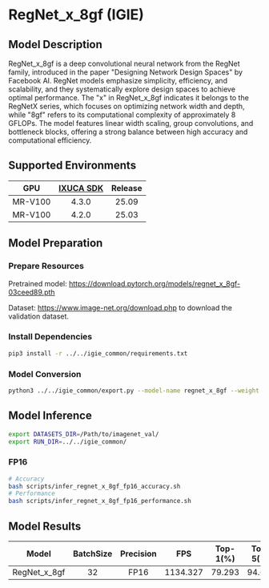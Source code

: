 # RegNet_x_8gf (IGIE)

## Model Description

RegNet_x_8gf is a deep convolutional neural network from the RegNet family, introduced in the paper "Designing Network Design Spaces" by Facebook AI. RegNet models emphasize simplicity, efficiency, and scalability, and they systematically explore design spaces to achieve optimal performance. The "x" in RegNet_x_8gf indicates it belongs to the RegNetX series, which focuses on optimizing network width and depth, while "8gf" refers to its computational complexity of approximately 8 GFLOPs. The model features linear width scaling, group convolutions, and bottleneck blocks, offering a strong balance between high accuracy and computational efficiency.

## Supported Environments

| GPU    | [IXUCA SDK](https://gitee.com/deep-spark/deepspark#%E5%A4%A9%E6%95%B0%E6%99%BA%E7%AE%97%E8%BD%AF%E4%BB%B6%E6%A0%88-ixuca) | Release |
| :----: | :----: | :----: |
| MR-V100 | 4.3.0 | 25.09 |
| MR-V100 | 4.2.0 | 25.03 |

## Model Preparation

### Prepare Resources

Pretrained model: <https://download.pytorch.org/models/regnet_x_8gf-03ceed89.pth>

Dataset: <https://www.image-net.org/download.php> to download the validation dataset.

### Install Dependencies

```bash
pip3 install -r ../../igie_common/requirements.txt
```

### Model Conversion

```bash
python3 ../../igie_common/export.py --model-name regnet_x_8gf --weight regnet_x_8gf-03ceed89.pth --output regnet_x_8gf.onnx
```

## Model Inference

```bash
export DATASETS_DIR=/Path/to/imagenet_val/
export RUN_DIR=../../igie_common/
```

### FP16

```bash
# Accuracy
bash scripts/infer_regnet_x_8gf_fp16_accuracy.sh
# Performance
bash scripts/infer_regnet_x_8gf_fp16_performance.sh
```

## Model Results

| Model         | BatchSize | Precision | FPS     | Top-1(%) | Top-5(%) |
| :----: | :----: | :----: | :----: | :----: | :----: |
| RegNet_x_8gf | 32        | FP16      | 1134.327 | 79.293   | 94.662   |
